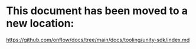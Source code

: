# This document has been moved to a new location:

https://github.com/onflow/docs/tree/main/docs/tooling/unity-sdk/index.md
